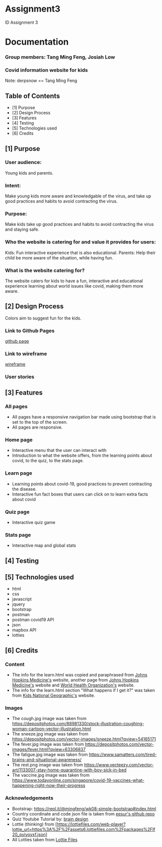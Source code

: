 # Assignment3
ID Assignment 3

# Documentation
### Group members: Tang Ming Feng, Josiah Low
### Covid information website for kids
Note: derpsnow == Tang Ming Feng

## Table of Contents
- [1] Purpose
- [2] Design Process
- [3] Features
- [4] Testing
- [5] Technologies used
- [6] Credits

      
## [1] Purpose

### User audience: 
Young kids and parents.


### Intent:
Make young kids more aware and knowledgable of the virus, and take up good practices and habits to avoid contracting the virus.


### Purpose:
Make kids take up good practices and habits to avoid contracting the virus and staying safe.


### Who the website is catering for and value it provides for users:
Kids: Fun interactive experience that is also educational.
Parents: Help their child be more aware of the situation, while having fun.


### What is the website catering for?
The website caters for kids to have a fun, interactive and educational experience learning about world issues like covid, making them more aware.


## [2] Design Process

Colors aim to suggest fun for the kids.

### Link to Github Pages
[github page](https://tangmf.github.io/Assignment3/index.html)
### Link to wireframe
[wireframe]()

### User stories


## [3] Features

### All pages
* All pages have a responsive navigation bar made using bootstrap that is set to the top of the screen.
* All pages are responsive.
### Home page
* Interactive menu that the user can interact with
* Introduction to what the website offers, from the learning points about covid, to the quiz, to the stats page.
### Learn page
* Learning points about covid-19, good practices to prevent contracting the disease.
* Interactive fun fact boxes that users can click on to learn extra facts about covid
### Quiz page
* Interactive quiz game
### Stats page
* Interactive map and global stats

## [4] Testing



## [5] Technologies used
* html 
* css
* javascript
* jquery
* bootstrap
* postman
* postman covid19 API
* json
* mapbox API
* lotties

## [6] Credits
### Content
* The info for the learn.html was copied and paraphrased from [Johns Hopkins Medicine's](https://www.hopkinsmedicine.org/health/conditions-and-diseases/coronavirus) website, another page from [Johns Hopkins Medicine's](https://www.hopkinsmedicine.org/health/conditions-and-diseases/coronavirus/how-can-i-protect-myself-from-coronavirus) website and [World Health Organization's](https://www.who.int/news-room/q-a-detail/coronavirus-disease-covid-19) website.
* The info for the learn.html section "What happens if I get it?" was taken from [Kids National Geographic's](https://kids.nationalgeographic.com/explore/science/facts-about-coronavirus/) website.
### Images
* The cough.jpg image was taken from https://depositphotos.com/88981330/stock-illustration-coughing-woman-cartoon-vector-illustration.html
* The sneeze.jpg image was taken from https://depositphotos.com/vector-images/sneeze.html?qview=54165171
* The fever.jpg image was taken from https://depositphotos.com/vector-images/fever.html?qview=63306837
* The fatigue.jpg image was taken from https://www.samatters.com/tired-brains-and-situational-awareness/
* The rest.png image was taken from https://www.vecteezy.com/vector-art/1133007-stay-home-quarantine-with-boy-sick-in-bed
* The vaccine.jpg image was taken from https://www.todayonline.com/singapore/covid-19-vaccines-what-happening-right-now-their-progress
### Acknowledgements
* Bootstrap: https://repl.it/@mingfeng/wk08-simple-bootstrap#index.html
* Country coordinate and code json file is taken from [eesur's github repo](https://github.com/eesur/country-codes-lat-long)
* Quiz Youtube Tutorial by: [brain design](https://www.youtube.com/watch?v=f4fB9Xg2JEY)
* Lottie (thinking) from [https://lottiefiles.com/web-player?lottie_url=https%3A%2F%2Fassets6.lottiefiles.com%2Fpackages%2Flf20_pyiyoyxf.json]
* All Lotties taken from [Lottie Files](https://lottiefiles.com/)



